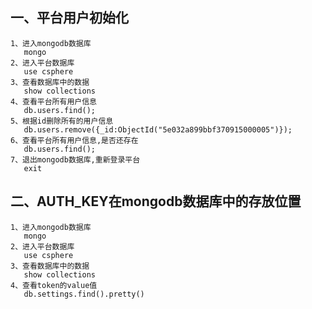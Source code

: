 ## 一、平台用户初始化
	1、进入mongodb数据库
	   mongo
	2、进入平台数据库
	   use csphere
	3、查看数据库中的数据
	   show collections
	4、查看平台所有用户信息
	   db.users.find();
	5、根据id删除所有的用户信息
	   db.users.remove({_id:ObjectId("5e032a899bbf370915000005")});
	6、查看平台所有用户信息,是否还存在  
	   db.users.find();
	7、退出mongodb数据库,重新登录平台
	   exit
## 二、AUTH_KEY在mongodb数据库中的存放位置
	1、进入mongodb数据库
	   mongo
	2、进入平台数据库
	   use csphere
	3、查看数据库中的数据
	   show collections
	4、查看token的value值
	   db.settings.find().pretty()
